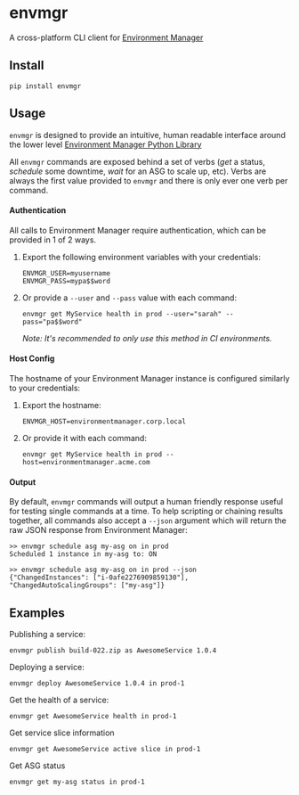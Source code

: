 # envmgr

A cross-platform CLI client for [Environment Manager](https://github.com/trainline/environment-manager)


## Install
```
pip install envmgr
```


## Usage

`envmgr` is designed to provide an intuitive, human readable interface around the lower level [Environment Manager Python Library](https://github.com/trainline/python-environment_manager/)

All `envmgr` commands are exposed behind a set of verbs (_get_ a status, _schedule_ some downtime, _wait_ for an ASG to scale up, etc). Verbs are always the first value provided to `envmgr` and there is only ever one verb per command.

#### Authentication  

All calls to Environment Manager require authentication, which can be provided in 1 of 2 ways.

1. Export the following environment variables with your credentials:

	```
	ENVMGR_USER=myusername
	ENVMGR_PASS=mypa$$word
	```
2. Or provide a `--user` and `--pass` value with each command:

	```
    envmgr get MyService health in prod --user="sarah" --pass="pa$$word"
    ```

	_Note: It's recommended to only use this method in CI environments._


#### Host Config

The hostname of your Environment Manager instance is configured similarly to your credentials:

1. Export the hostname:

	```
	ENVMGR_HOST=environmentmanager.corp.local
	```
2. Or provide it with each command:
	```
    envmgr get MyService health in prod --host=environmentmanager.acme.com
    ```

#### Output  

By default, `envmgr` commands will output a human friendly response useful for testing single commands at a time. To help scripting or chaining results together, all commands also accept a `--json` argument which will return the raw JSON response from Environment Manager:

```
>> envmgr schedule asg my-asg on in prod
Scheduled 1 instance in my-asg to: ON

>> envmgr schedule asg my-asg on in prod --json
{"ChangedInstances": ["i-0afe2276909859130"], "ChangedAutoScalingGroups": ["my-asg"]}
```

## Examples

Publishing a service:

```
envmgr publish build-022.zip as AwesomeService 1.0.4
```

Deploying a service:

```
envmgr deploy AwesomeService 1.0.4 in prod-1
```

Get the health of a service:

```
envmgr get AwesomeService health in prod-1
```

Get service slice information

```
envmgr get AwesomeService active slice in prod-1
```

Get ASG status

```
envmgr get my-asg status in prod-1
```


